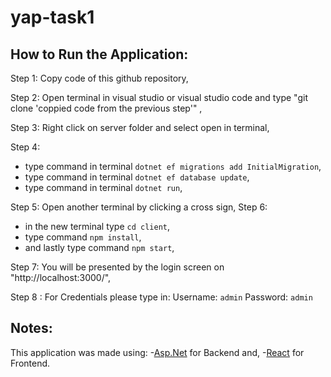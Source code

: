 # yap-task1

## How to Run the Application:

Step 1: Copy code of this github repository,

Step 2: Open terminal in visual studio or visual studio code and type "git clone 'coppied code from the previous step'" ,

Step 3: Right click on server folder and select open in terminal,

Step 4:

- type command in terminal `dotnet ef migrations add InitialMigration`,
- type command in terminal `dotnet ef database update`,
- type command in terminal `dotnet run`,

Step 5: Open another terminal by clicking a cross sign,
Step 6:

- in the new terminal type `cd client`,
- type command `npm install`,
- and lastly type command `npm start`,

Step 7: You will be presented by the login screen on "http://localhost:3000/",

Step 8 : For Credentials please type in:
Username: `admin`
Password: `admin`

## Notes:

This application was made using: 
-[Asp.Net](https://dotnet.microsoft.com/en-us/learn/aspnet/what-is-aspnet) for Backend and,
-[React](https://reactjs.org/) for Frontend.
